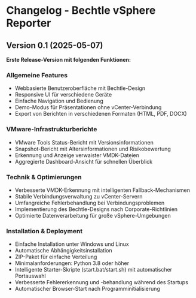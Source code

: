# Changelog - Bechtle vSphere Reporter

## Version 0.1 (2025-05-07)

**Erste Release-Version mit folgenden Funktionen:**

### Allgemeine Features
- Webbasierte Benutzeroberfläche mit Bechtle-Design
- Responsive UI für verschiedene Geräte
- Einfache Navigation und Bedienung
- Demo-Modus für Präsentationen ohne vCenter-Verbindung
- Export von Berichten in verschiedenen Formaten (HTML, PDF, DOCX)

### VMware-Infrastrukturberichte
- VMware Tools Status-Bericht mit Versionsinformationen
- Snapshot-Bericht mit Altersinformationen und Risikobewertung
- Erkennung und Anzeige verwaister VMDK-Dateien
- Aggregierte Dashboard-Ansicht für schnellen Überblick

### Technik & Optimierungen
- Verbesserte VMDK-Erkennung mit intelligenten Fallback-Mechanismen
- Stabile Verbindungsverwaltung zu vCenter-Servern
- Umfangreiche Fehlerbehandlung bei Verbindungsproblemen
- Implementierung des Bechtle-Designs nach Corporate-Richtlinien
- Optimierte Datenverarbeitung für große vSphere-Umgebungen

### Installation & Deployment
- Einfache Installation unter Windows und Linux
- Automatische Abhängigkeitsinstallation
- ZIP-Paket für einfache Verteilung
- Minimalanforderungen: Python 3.8 oder höher
- Intelligente Starter-Skripte (start.bat/start.sh) mit automatischer Portauswahl
- Verbesserte Fehlererkennung und -behandlung während des Startups
- Automatischer Browser-Start nach Programminitialisierung